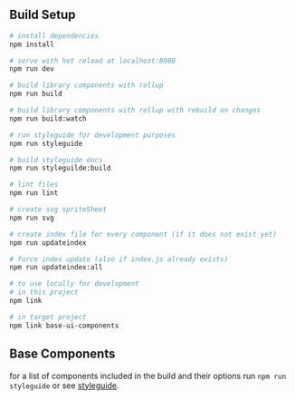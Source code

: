 ## Build Setup

``` bash
# install dependencies
npm install

# serve with hot reload at localhost:8080
npm run dev

# build library components with rollup
npm run build

# build library components with rollup with rebuild on changes
npm run build:watch

# run styleguide for development purposes
npm run styleguide

# build styleguide docs
npm run styleguilde:build

# lint files
npm run lint

# create svg spriteSheet
npm run svg

# create index file for every component (if it does not exist yet)
npm run updateindex

# force index update (also if index.js already exists)
npm run updateindex:all

```

```bash
# to use locally for development
# in this project
npm link

# in target project
npm link base-ui-components
```

## Base Components

for a list of components included in the build and their options run ```npm run styleguide```
or see [styleguide](https://base-angewandte.github.io/base-ui-components/).
